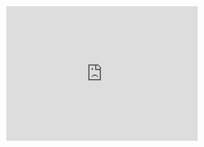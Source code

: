 <iframe src="https://trinket.io/embed/python3/8cbde20f2e" width="100%" height="356" frameborder="0" marginwidth="0" marginheight="0" allowfullscreen></iframe>

